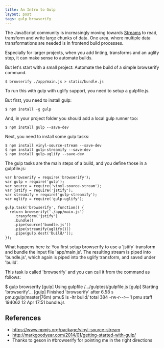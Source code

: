 ```yaml
---
title: An Intro to Gulp
layout: post
tags: gulp browserify
---
```

The JavaScript community is increasingly moving towards [Streams](http://en.wikipedia.org/wiki/Stream_(computing)) to read, transform and write large chunks of data. One area, where multiple data transformations are needed is in frontend build processes.

Especially for larger projects, when you add linting, transforms and an uglify step, it can make sense to automate builds.

But let's start with a small project: Automate the build of a simple browserify command. 

    $ browserify ./app/main.js > static/bundle.js

To run this with gulp with uglify support, you need to setup a gulpfile.js.

But first, you need to install gulp:

    $ npm install -g gulp

And, in your project folder you should add a local gulp runner too:

    $ npm install gulp --save-dev

Next, you need to install some gulp tasks:

    $ npm install vinyl-source-stream --save-dev
    $ npm install gulp-streamify --save-dev
    $ npm install gulp-uglify --save-dev

The gulp tasks are the main steps of a build, and you define those in a gulpfile.js:

    var browserify = require('browserify');
    var gulp = require('gulp');
    var source = require('vinyl-source-stream');
    var jstify = require('jstify');
    var streamify = require('gulp-streamify');
    var uglify = require('gulp-uglify');
    
    gulp.task('browserify', function() {
      return browserify('./app/main.js')
        .transform('jstify')
        .bundle()
        .pipe(source('bundle.js'))
        .pipe(streamify(uglify()))
        .pipe(gulp.dest('build/'));
    });

What happens here is: You first setup browserify to use a 'jstify' transform and bundle the input file 'app/main.js'. The resulting stream is piped into 'bundle.js', which again is piped into the uglify transform, and saved under 'build'.

This task is called 'browserify' and you can call it from the command as follows:

  $ gulp browserify
  [gulp] Using gulpfile /.../gulptest/gulpfile.js
  [gulp] Starting 'browserify'...
  [gulp] Finished 'browserify' after 6.58 s
  pmu:gulp(master|76m) pmu$ ls -ltr build/
  total 384
  -rw-r--r--  1 pmu  staff  194062 12 Apr 17:51 bundle.js

## References

* https://www.npmjs.org/package/vinyl-source-stream
* http://markgoodyear.com/2014/01/getting-started-with-gulp/
* Thanks to geson in #browserify for pointing me in the right directions
